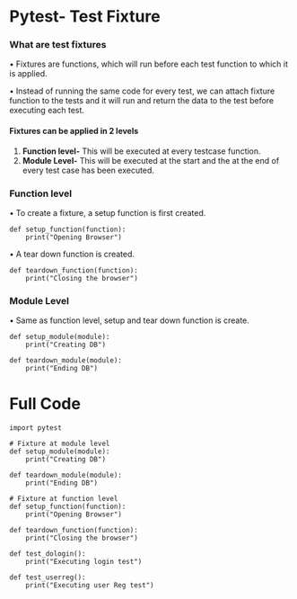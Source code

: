 # Pytest- Test Fixture

### What are test fixtures

• Fixtures are functions, which will run before each test function to which it is applied. 

• Instead of running the same code for every test, we can attach fixture function to the tests and it will run and return the data to the test before executing each test.

#### Fixtures can be applied in 2 levels

1. **Function level-** This will be executed at every testcase function.
2. **Module Level-** This will be executed at the start and the at the end of every test case has been executed.

### Function level

• To create a fixture, a setup function is first created.
```commandline
def setup_function(function):
    print("Opening Browser")
```

• A tear down function is created.
```commandline
def teardown_function(function):
    print("Closing the browser")
```

### Module Level

• Same as function level, setup and tear down function is create.
```commandline
def setup_module(module):
    print("Creating DB")

def teardown_module(module):
    print("Ending DB")
```

# Full Code
```commandline
import pytest

# Fixture at module level
def setup_module(module):
    print("Creating DB")

def teardown_module(module):
    print("Ending DB")

# Fixture at function level
def setup_function(function):
    print("Opening Browser")

def teardown_function(function):
    print("Closing the browser")

def test_dologin():
    print("Executing login test")

def test_userreg():
    print("Executing user Reg test")
```